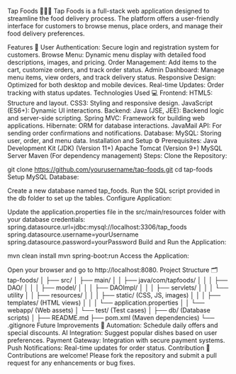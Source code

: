 Tap Foods 🍔🍕🍱
Tap Foods is a full-stack web application designed to streamline the food delivery process. The platform offers a user-friendly interface for customers to browse menus, place orders, and manage their food delivery preferences.

Features 🚀
User Authentication: Secure login and registration system for customers.
Browse Menu: Dynamic menu display with detailed food descriptions, images, and pricing.
Order Management: Add items to the cart, customize orders, and track order status.
Admin Dashboard: Manage menu items, view orders, and track delivery status.
Responsive Design: Optimized for both desktop and mobile devices.
Real-time Updates: Order tracking with status updates.
Technologies Used 💻
Frontend:
HTML5: Structure and layout.
CSS3: Styling and responsive design.
JavaScript (ES6+): Dynamic UI interactions.
Backend:
Java (JSE, JEE): Backend logic and server-side scripting.
Spring MVC: Framework for building web applications.
Hibernate: ORM for database interactions.
JavaMail API: For sending order confirmations and notifications.
Database:
MySQL: Storing user, order, and menu data.
Installation and Setup ⚙️
Prerequisites:
Java Development Kit (JDK) (Version 11+)
Apache Tomcat (Version 9+)
MySQL Server
Maven (For dependency management)
Steps:
Clone the Repository:

git clone https://github.com/yourusername/tap-foods.git
cd tap-foods
Setup MySQL Database:

Create a new database named tap_foods.
Run the SQL script provided in the db folder to set up the tables.
Configure Application:

Update the application.properties file in the src/main/resources folder with your database credentials:
spring.datasource.url=jdbc:mysql://localhost:3306/tap_foods
spring.datasource.username=yourUsername
spring.datasource.password=yourPassword
Build and Run the Application:

mvn clean install
mvn spring-boot:run
Access the Application:

Open your browser and go to http://localhost:8080.
Project Structure 🗂️
tap-foods/
│
├── src/
│   ├── main/
│   │   ├── java/com/tapfoods/
│   │   │   ├── DAO/
│   │   │   ├── model/
│   │   │   ├── DAOImpl/
│   │   │   ├── servlets/
│   │   │   └── utility
│   │   ├── resources/
│   │   │   ├── static/ (CSS, JS, images)
│   │   │   ├── templates/ (HTML views)
│   │   │   └── application.properties
│   │   └── webapp/ (Web assets)
│   └── test/ (Test cases)
│
├── db/ (Database scripts)
│
├── README.md
├── pom.xml (Maven dependencies)
└── .gitignore
Future Improvements 🌟
Automation: Schedule daily offers and special discounts.
AI Integration: Suggest popular dishes based on user preferences.
Payment Gateway: Integration with secure payment systems.
Push Notifications: Real-time updates for order status.
Contribution 🤝
Contributions are welcome! Please fork the repository and submit a pull request for any enhancements or bug fixes.
